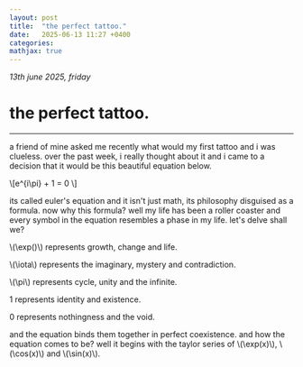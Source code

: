 ```yaml
---
layout: post
title:  "the perfect tattoo."
date:   2025-06-13 11:27 +0400
categories:
mathjax: true
---
```


_13th june 2025, friday_

# the perfect tattoo.
---

a friend of mine asked me recently what would my first tattoo and i was clueless. over the past week, i really thought about it and i came to a decision that it would be this beautiful equation below.

\\[e^{i\pi} + 1 = 0 \\]

its called euler's equation and it isn't just math, its philosophy disguised as a formula. now why this formula? well my life has been a roller coaster and every symbol in the equation resembles a phase in my life. let's delve shall we?

\\(\exp()\\) represents growth, change and life.

\\(\iota\\) represents the imaginary, mystery and contradiction.

\\(\pi\\) represents cycle, unity and the infinite.

1 represents identity and existence.

0 represents nothingness and the void.

and the equation binds them together in perfect coexistence. and how the equation comes to be? well it begins with the taylor series of \\(\exp(x)\\), \\(\cos(x)\\) and \\(\sin(x)\\).
